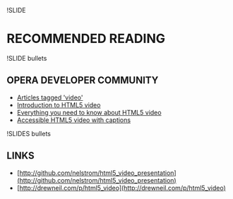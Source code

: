 !SLIDE
# RECOMMENDED READING

!SLIDE bullets
## OPERA DEVELOPER COMMUNITY

* [Articles tagged 'video'](http://dev.opera.com/articles/tags/video/)
* [Introduction to HTML5 video](http://dev.opera.com/articles/view/introduction-html5-video/)
* [Everything you need to know about HTML5 video](http://dev.opera.com/articles/view/everything-you-need-to-know-about-html5-video-and-audio/)
* [Accessible HTML5 video with captions](http://dev.opera.com/articles/view/accessible-html5-video-with-javascripted-captions/)

!SLIDES bullets
## LINKS

* [http://github.com/nelstrom/html5_video_presentation](http://github.com/nelstrom/html5_video_presentation)
* [http://drewneil.com/p/html5_video](http://drewneil.com/p/html5_video)
